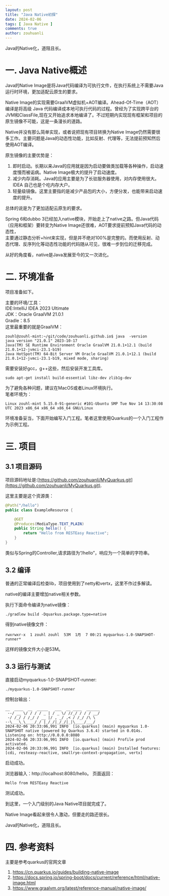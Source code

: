 ```yaml
---
layout: post
title: "Java Native初探"
date: 2024-02-06
tags: [ Java Native ]
comments: true
author: zouhuanli
---
```


Java的Native化，道阻且长。

# 一. Java Native概述
Java的Native Image是将Java代码编译为可执行文件，在执行系统上不需要Java运行时环境，更加适配云原生的要求。

Native Image的实现需要GraalVM虚拟机+AOT编译。Ahead-Of-Time（AOT）编译是将高级 Java 代码编译成本地可执行代码的过程。曾经为了实现跨平台的JVM和ClassFile,现在又开始追求本地编译了。不过短期内实现现有框架和项目的原生镜像不可能，这是一条漫长的道路。

Native并没有那么简单实现，或者说把现有项目转换为Native Image仍然需要很多工作。主要问题是Java的动态性功能，比如反射、代理等，无法提前预知然后使用AOT编译。

原生镜像的主要优势是：
1. 即时启动。长期以来Java的应用就是因为启动要做类加载等各种操作，启动速度慢而被诟病。Native Image极大的提升了启动速度。<br>
2. 减少内存消耗。Java的应用主要是为了长驻服务器使用，对内存使用很大。IDEA 自己也是个吃内存大户。<br>
3. 轻量级镜像。这里主要指的是减少产品包的大小，方便分发，也能带来启动速度的提升。<br>

总体的说是为了更加适配云原生的要求。

Spring 6和dubbo 3已经加入native模块，开始走上了native之路。但Java代码（应用和框架）要转变为Native Image还很难，AOT要求提前预知Java代码的动态性，<br>
主要通过静态分析+hint来实现，但是并不绝对100%是完整的。而使用反射、动态代理、反序列化等动态性功能的代码随从可见，很难一步到位的迁移完成。

从好的角度看，native是Java发展至今的又一次进化。

# 二. 环境准备
项目准备如下。

主要的环境/工具：<br>
IDE:IntelliJ IDEA 2023 Ultimate <br>
JDK：Oracle GraalVM 21.0.1 <br>
Gradle：8.5 <br>
这里最重要的就是GraalVM：<br>
```text
zouhl@zouhl-mint:~/git/code/zouhuanli.github.io$ java  -version 
java version "21.0.1" 2023-10-17
Java(TM) SE Runtime Environment Oracle GraalVM 21.0.1+12.1 (build 21.0.1+12-jvmci-23.1-b19)
Java HotSpot(TM) 64-Bit Server VM Oracle GraalVM 21.0.1+12.1 (build 21.0.1+12-jvmci-23.1-b19, mixed mode, sharing)

```
需要安装好gcc，g++这些，然后安装开发工具库。<br>
```shell
sudo apt-get install build-essential libz-dev zlib1g-dev
```
为了避免各种问题，建议在MacOS或者Linux环境执行。<br>
笔者环境为：<br>
```text
Linux zouhl-mint 5.15.0-91-generic #101-Ubuntu SMP Tue Nov 14 13:30:08 UTC 2023 x86_64 x86_64 x86_64 GNU/Linux

```

环境准备妥当，下面开始编写入门工程。笔者这里使用Quarkus的一个入门工程作为示例工程。

# 三. 项目

## 3.1 项目源码
项目源码地址是:[https://github.com/zouhuanli/MyQuarkus.git](https://github.com/zouhuanli/MyQuarkus.git).

这里主要是这个资源类：
```java
@Path("/hello")
public class ExampleResource {

    @GET
    @Produces(MediaType.TEXT_PLAIN)
    public String hello() {
        return "Hello from RESTEasy Reactive";
    }
}
```

类似与Spring的Controller,请求路径为“/hello”，响应为一个简单的字符串。

## 3.2 编译
普通的正常编译后检查lib，项目使用到了netty和vertx，这里不作过多解读。

native的编译主要增加native相关参数。

执行下面命令编译为native镜像：
```shell
./gradlew build -Dquarkus.package.type=native
```

得到native镜像文件：

```text
rwxrwxr-x  1 zouhl zouhl  53M  1月  7 00:21 myquarkus-1.0-SNAPSHOT-runner*

```
这样的镜像文件大小是53M。

## 3.3 运行与测试

直接启动myquarkus-1.0-SNAPSHOT-runner:
```shell
./myquarkus-1.0-SNAPSHOT-runner 

```
控制台输出：
```text
__  ____  __  _____   ___  __ ____  ______ 
 --/ __ \/ / / / _ | / _ \/ //_/ / / / __/ 
 -/ /_/ / /_/ / __ |/ , _/ ,< / /_/ /\ \   
--\___\_\____/_/ |_/_/|_/_/|_|\____/___/   
2024-02-06 20:33:06,991 INFO  [io.quarkus] (main) myquarkus 1.0-SNAPSHOT native (powered by Quarkus 3.6.4) started in 0.014s. Listening on: http://0.0.0.0:8080
2024-02-06 20:33:06,991 INFO  [io.quarkus] (main) Profile prod activated. 
2024-02-06 20:33:06,991 INFO  [io.quarkus] (main) Installed features: [cdi, resteasy-reactive, smallrye-context-propagation, vertx]

```
启动成功。

浏览器输入：http://localhost:8080/hello。  页面返回：
```text
Hello from RESTEasy Reactive
```
测试成功。

到这里，一个入门级别的Java Native项目就完成了。

Native Image看起来很令人激动，但要走的路还很长。

Java的Native化，道阻且长。

# 四. 参考资料

主要是参考quarkus的官网文章

1. https://cn.quarkus.io/guides/building-native-image
2. https://docs.spring.io/spring-boot/docs/current/reference/html/native-image.html
3. https://www.graalvm.org/latest/reference-manual/native-image/







